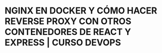 # NGINX EN DOCKER Y CÓMO HACER REVERSE PROXY CON OTROS CONTENEDORES DE REACT Y EXPRESS | CURSO DEVOPS

